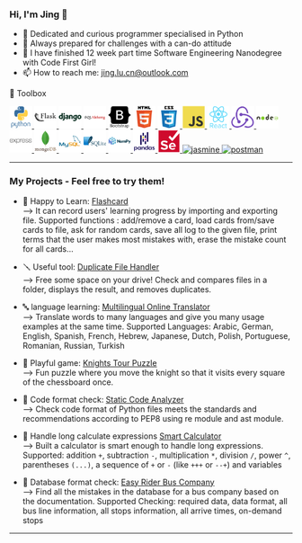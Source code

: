 ### Hi, I'm Jing 👋
- 🐍 Dedicated and curious programmer specialised in Python 
- 💪 Always prepared for challenges with a can-do attitude
- 🌱 I have finished 12 week part time Software Engineering Nanodegree with Code First Girl!
- 📫 How to reach me: jing.lu.cn@outlook.com

🔧 Toolbox
<p>
<a href="https://www.python.org/" target="_blank" rel="noreferrer"> <img src="https://raw.githubusercontent.com/devicons/devicon/master/icons/python/python-original-wordmark.svg" alt="Python" width="40" height="40"/> </a>
<a href="https://flask.palletsprojects.com/en/2.2.x/" target="_blank" rel="noreferrer"> <img src="https://raw.githubusercontent.com/devicons/devicon/master/icons/flask/flask-original-wordmark.svg" alt="Flask" width="40" height="40"/> </a>
<a href="" target="_blank" rel="noreferrer"> <img src="https://raw.githubusercontent.com/devicons/devicon/master/icons/django/django-plain-wordmark.svg" alt="Django" width="40" height="40" style="background-color:white;"/> </a>
<a href="https://www.sqlalchemy.org/" target="_blank" rel="noreferrer"> <img src="https://raw.githubusercontent.com/devicons/devicon/master/icons/sqlalchemy/sqlalchemy-original-wordmark.svg" alt="SQLAlchemy" width="40" height="40"/> </a>
<a href="https://getbootstrap.com" target="_blank" rel="noreferrer"> <img src="https://raw.githubusercontent.com/devicons/devicon/master/icons/bootstrap/bootstrap-plain-wordmark.svg" alt="bootstrap" width="40" height="40"/> </a>
<a href="https://www.w3.org/html/" target="_blank" rel="noreferrer"> <img src="https://raw.githubusercontent.com/devicons/devicon/master/icons/html5/html5-original-wordmark.svg" alt="html5" width="40" height="40"/> </a> 
<a href="https://www.w3schools.com/css/" target="_blank" rel="noreferrer"> <img src="https://raw.githubusercontent.com/devicons/devicon/master/icons/css3/css3-original-wordmark.svg" alt="css3" width="40" height="40"/> </a>
<a href="https://developer.mozilla.org/en-US/docs/Web/JavaScript" target="_blank" rel="noreferrer"> <img src="https://raw.githubusercontent.com/devicons/devicon/master/icons/javascript/javascript-original.svg" alt="javascript" width="40" height="40"/> </a> 
<a href="" target="_blank" rel="noreferrer"> <img src="https://raw.githubusercontent.com/devicons/devicon/master/icons/react/react-original-wordmark.svg" alt="React" width="40" height="40"/> </a>
<a href="" target="_blank" rel="noreferrer"> <img src="https://raw.githubusercontent.com/devicons/devicon/master/icons/redux/redux-original.svg" alt="Redux" width="40" height="40"/> </a> 
<a href="" target="_blank" rel="noreferrer"> <img src="https://raw.githubusercontent.com/devicons/devicon/master/icons/nodejs/nodejs-original-wordmark.svg" alt="nodejs" width="40" height="40"/> </a> 
<a href="" target="_blank" rel="noreferrer"> <img src="https://raw.githubusercontent.com/devicons/devicon/master/icons/express/express-original-wordmark.svg" alt="express" width="40" height="40"/> </a>
<a href="" target="_blank" rel="noreferrer"> <img src="https://raw.githubusercontent.com/devicons/devicon/master/icons/mongodb/mongodb-original-wordmark.svg" alt="MongoDB" width="40" height="40"/> </a>
<a href="" target="_blank" rel="noreferrer"> <img src="https://github.com/devicons/devicon/blob/master/icons/mysql/mysql-original-wordmark.svg" alt="MySQL" width="40" height="40"/> </a> 
<a href="https://www.sqlite.org/index.html" target="_blank" rel="noreferrer"> <img src="https://raw.githubusercontent.com/devicons/devicon/master/icons/sqlite/sqlite-original-wordmark.svg" alt="SQLite" width="40" height="40"/> </a> 
<a href="https://numpy.org/" target="_blank" rel="noreferrer"> <img src="https://raw.githubusercontent.com/devicons/devicon/master/icons/numpy/numpy-original-wordmark.svg" alt="Numpy" width="40" height="40" /> </a>
<a href="https://pandas.pydata.org/" target="_blank" rel="noreferrer"> <img src="https://raw.githubusercontent.com/devicons/devicon/master/icons/pandas/pandas-original-wordmark.svg" alt="Pandas" width="40" height="40"/> </a>
<a href="https://www.selenium.dev/" target="_blank" rel="noreferrer"> <img src="https://raw.githubusercontent.com/devicons/devicon/master/icons/selenium/selenium-original.svg" alt="Selenium" width="40" height="40"/> </a>
<a href="https://jasmine.github.io/" target="_blank" rel="noreferrer"> <img src="https://www.vectorlogo.zone/logos/jasmine/jasmine-icon.svg" alt="jasmine" width="40" height="40"/> </a>
<a href="https://postman.com" target="_blank" rel="noreferrer"> <img src="https://www.vectorlogo.zone/logos/getpostman/getpostman-icon.svg" alt="postman" width="40" height="40"/> </a> 


<!-- <div align="left">
  <img src="https://github-readme-streak-stats.herokuapp.com?user=byJingL&theme=github-dark-blue&hide_border=true&include_all_commits=true" alt="stats" width="450">
</div> -->

----    

### My Projects - Feel free to try them!
- 📃 Happy to Learn: [Flashcard](https://github.com/byJingL/Flashcards)  
  --> It can record users' learning progress by importing and exporting file. Supported functions : add/remove a card, load cards from/save cards to file, ask for random cards, save all log to the given file, print terms that the user makes most mistakes with, erase the mistake count for all cards...

- 🪛 Useful tool: [Duplicate File Handler](https://github.com/byJingL/Duplicate-File-Handler)    
  --> Free some space on your drive! Check and compares files in a folder, displays the result, and removes duplicates.  

- 🔤 language learning: [Multilingual Online Translator](https://github.com/byJingL/Multilingual-Online-Translator)   
  --> Translate words to many languages and give you many usage examples at the same time. Supported Languages: Arabic, German, English, Spanish, French, Hebrew, Japanese, Dutch, Polish, Portuguese, Romanian, Russian, Turkish

- 🧩 Playful game: [Knights Tour Puzzle](https://github.com/byJingL/Knights-Tour-Puzzle)  
  --> Fun puzzle where you move the knight so that it visits every square of the chessboard once.  

- 🔎 Code format check: [Static Code Analyzer](https://github.com/byJingL/Static-Code-Analyzer)  
  --> Check code format of Python files meets the standards and recommendations according to PEP8 using re module and ast module.

- 🧮 Handle long calculate expressions [Smart Calculator](https://github.com/byJingL/Smart-Calculator)  
  --> Built a calculator is smart enough to handle long expressions. Supported: addition `+`, subtraction `-`, multiplication `*`, division `/`, power `^`, parentheses `(...)`, a sequence of `+` or `-` (like `+++` or `--+`) and variables

- 🟰 Database format check: [Easy Rider Bus Company](https://github.com/byJingL/Easy-Rider-Bus-Company)  
  --> Find all the mistakes in the database for a bus company based on the documentation. Supported Checking: required data, data format, all bus line information, all stops information, all arrive times, on-demand stops

----

<!-- [![GitHub Streak](https://github-readme-streak-stats.herokuapp.com/?user=byJingL)](https://git.io/streak-stats)   -->
